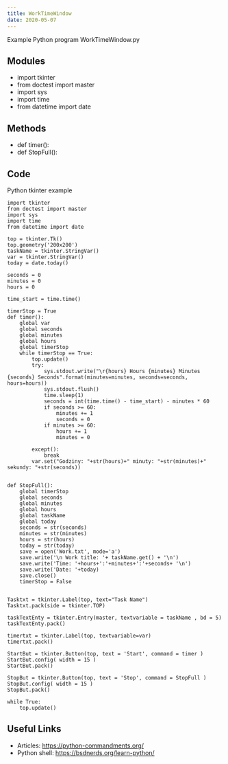 ```yaml
---
title: WorkTimeWindow
date: 2020-05-07
---
```

Example Python program WorkTimeWindow.py

## Modules

* import tkinter
* from doctest import master
* import sys
* import time
* from datetime import date

## Methods

* def timer():
* def StopFull():

## Code

Python tkinter example

    import tkinter
    from doctest import master
    import sys
    import time
    from datetime import date
    
    top = tkinter.Tk()
    top.geometry('200x200')
    taskName = tkinter.StringVar()
    var = tkinter.StringVar()
    today = date.today()
    
    seconds = 0
    minutes = 0
    hours = 0
    
    time_start = time.time()
    
    timerStop = True
    def timer():
        global var
        global seconds
        global minutes
        global hours
        global timerStop
        while timerStop == True:
            top.update()
            try:
                sys.stdout.write("\r{hours} Hours {minutes} Minutes {seconds} Seconds".format(minutes=minutes, seconds=seconds, hours=hours))
                sys.stdout.flush()
                time.sleep(1)
                seconds = int(time.time() - time_start) - minutes * 60
                if seconds >= 60:
                    minutes += 1
                    seconds = 0
                if minutes >= 60:
                    hours += 1
                    minutes = 0
    
            except():
                break
            var.set("Godziny: "+str(hours)+" minuty: "+str(minutes)+" sekundy: "+str(seconds))
            
    
    def StopFull():
        global timerStop
        global seconds
        global minutes
        global hours
        global taskName
        global today
        seconds = str(seconds)
        minutes = str(minutes)
        hours = str(hours)
        today = str(today)
        save = open('Work.txt', mode='a')
        save.write('\n Work title: '+ taskName.get() + '\n')
        save.write('Time: '+hours+':'+minutes+':'+seconds+ '\n')
        save.write('Date: '+today)
        save.close()
        timerStop = False
    
    
    Tasktxt = tkinter.Label(top, text="Task Name")
    Tasktxt.pack(side = tkinter.TOP)
    
    taskTextEnty = tkinter.Entry(master, textvariable = taskName , bd = 5)
    taskTextEnty.pack()
    
    timertxt = tkinter.Label(top, textvariable=var)
    timertxt.pack()
    
    StartBut = tkinter.Button(top, text = 'Start', command = timer )
    StartBut.config( width = 15 )
    StartBut.pack()
    
    StopBut = tkinter.Button(top, text = 'Stop', command = StopFull )
    StopBut.config( width = 15 )
    StopBut.pack()
    
    while True:
        top.update()
    
    

## Useful Links

- Articles: https://python-commandments.org/
- Python shell: https://bsdnerds.org/learn-python/
